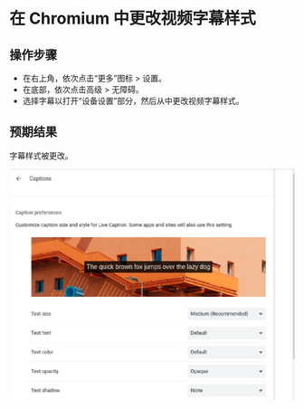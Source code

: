 # 在 Chromium 中更改视频字幕样式

## 操作步骤

- 在右上角，依次点击“更多”图标 > 设置。
- 在底部，依次点击高级 > 无障碍。
- 选择字幕以打开“设备设置”部分，然后从中更改视频字幕样式。

## 预期结果

字幕样式被更改。

![在Chromium中更改视频字幕样式-1](./img/在Chromium中更改视频字幕样式-1.png)
